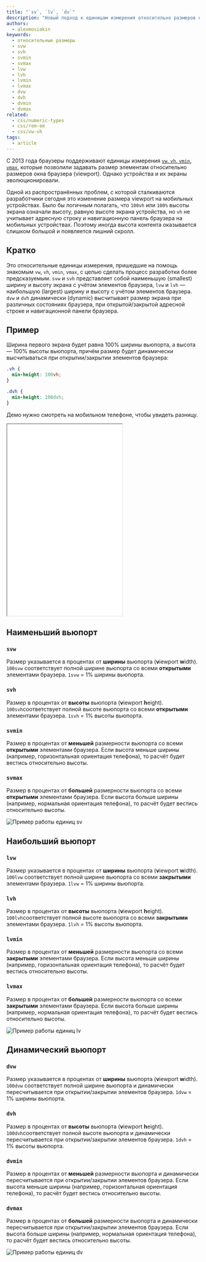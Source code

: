 ```yaml
---
title: "`sv`, `lv`, `dv`"
description: "Новый подход к единицам измерения относительно размеров окна браузера."
authors:
  - alexmosiakin
keywords:
  - относительные размеры
  - svw
  - svh
  - svmin
  - svmax
  - lvw
  - lvh
  - lvmin
  - lvmax
  - dvw
  - dvh
  - dvmin
  - dvmax
related:
  - css/numeric-types
  - css/rem-em
  - css/vw-vh
tags:
  - article
---
```


С 2013 года браузеры поддерживают единицы измерения [`vw`, `vh`, `vmin`, `vmax`](/css/vw-vh/), которые позволили задавать размер элементам относительно размеров окна браузера (viewport). Однако устройства и их экраны эволюционировали.

Одной из распространённых проблем, с которой сталкиваются разработчики сегодня это изменение размера viewport на мобильных устройствах. Было бы логичным полагать, что `100vh` или `100%` высоты экрана означали высоту, равную высоте экрана устройства, но `vh` не учитывает адресную строку и навигационную панель браузера на мобильных устройствах. Поэтому иногда высота контента оказывается слишком большой и появляется лишний скролл.

## Кратко

Это относительные единицы измерения, пришедшие на помощь знакомым `vw`, `vh`, `vmin`, `vmax`, с целью сделать процесс разработки более предсказуемым. `svw` и `svh` представляет собой наименьшую (smallest) ширину и высоту экрана с учётом элементов браузера, `lvw` и `lvh` — наибольшую (largest) ширину и высоту с учётом элементов браузера. `dvw` и `dvh` динамически (dynamic) высчитывает размер экрана при различных состояниях браузера, при открытой/закрытой адресной строке и навигационной панели браузера.

## Пример

Ширина первого экрана будет равна 100% ширины вьюпорта, а высота — 100% высоты вьюпорта, причём размер будет динамически высчитываться при открытии/закрытии элементов браузера:

```css
.vh {
  min-height: 100vh;
}

.dvh {
  min-height: 100dvh;
}
```

Демо нужно смотреть на мобильном телефоне, чтобы увидеть разницу.

<iframe title="Сравнение vh и dvh" src="demos/vh-vs-dvh/" height="500"></iframe>

## Наименьший вьюпорт

### `svw`

Размер указывается в процентах от **ширины** вьюпорта (**v**iewport **w**idth). `100svw` соответствует полной ширине вьюпорта со всеми **открытыми** элементами браузера. `1svw` = 1% ширины вьюпорта.

### `svh`

Размер в процентах от **высоты** вьюпорта (**v**iewport **h**eight). `100svh`соответствует полной высоте вьюпорта со всеми **открытыми** элементами браузера. `1svh` = 1% высоты вьюпорта.

### `svmin`

Размер в процентах от **меньшей** размерности вьюпорта со всеми **открытыми** элементами браузера. Если высота меньше ширины (например, горизонтальная ориентация телефона), то расчёт будет вестись относительно высоты.

### `svmax`

Размер в процентах от **большей** размерности вьюпорта со всеми **открытыми** элементами браузера. Если высота больше ширины (например, нормальная ориентация телефона), то расчёт будет вестись относительно высоты.

![Пример работы единиц sv](images/sv.png)

## Наибольший вьюпорт

### `lvw`

Размер указывается в процентах от **ширины** вьюпорта (**v**iewport **w**idth). `100lvw` соответствует полной ширине вьюпорта со всеми **закрытыми** элементами браузера. `1lvw` = 1% ширины вьюпорта.

### `lvh`

Размер в процентах от **высоты** вьюпорта (**v**iewport **h**eight). `100lvh`соответствует полной высоте вьюпорта со всеми **закрытыми** элементами браузера. `1lvh` = 1% высоты вьюпорта.

### `lvmin`

Размер в процентах от **меньшей** размерности вьюпорта со всеми **закрытыми** элементами браузера. Если высота меньше ширины (например, горизонтальная ориентация телефона), то расчёт будет вестись относительно высоты.

### `lvmax`

Размер в процентах от **большей** размерности вьюпорта со всеми **закрытыми** элементами браузера. Если высота больше ширины (например, нормальная ориентация телефона), то расчёт будет вестись относительно высоты.

![Пример работы единиц lv](images/lv.png)

## Динамический вьюпорт

### `dvw`

Размер указывается в процентах от **ширины** вьюпорта (**v**iewport **w**idth). `100dvw` соответствует полной ширине вьюпорта и динамически пересчитывается при открытии/закрытии элементов браузера. `1dvw` = 1% ширины вьюпорта.

### `dvh`

Размер в процентах от **высоты** вьюпорта (**v**iewport **h**eight). `100dvh`соответствует полной высоте вьюпорта и динамически пересчитывается при открытии/закрытии элементов браузера. `1dvh` = 1% высоты вьюпорта.

### `dvmin`

Размер в процентах от **меньшей** размерности вьюпорта и динамически пересчитывается при открытии/закрытии элементов браузера. Если высота меньше ширины (например, горизонтальная ориентация телефона), то расчёт будет вестись относительно высоты.

### `dvmax`

Размер в процентах от **большей** размерности вьюпорта и динамически пересчитывается при открытии/закрытии элементов браузера. Если высота больше ширины (например, нормальная ориентация телефона), то расчёт будет вестись относительно высоты.

![Пример работы единиц dv](images/dv.png)
